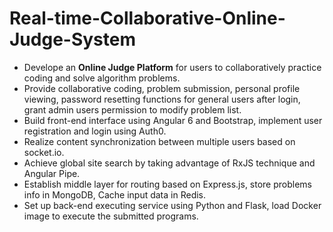 # Real-time-Collaborative-Online-Judge-System
- Develope an <strong>Online Judge Platform</strong> for users to collaboratively practice coding and solve algorithm problems.
- Provide collaborative coding, problem submission, personal profile viewing, password resetting functions for general
users after login, grant admin users permission to modify problem list.
- Build front-end interface using Angular 6 and Bootstrap, implement user registration and login using Auth0.
- Realize content synchronization between multiple users based on socket.io.
- Achieve global site search by taking advantage of RxJS technique and Angular Pipe.
- Establish middle layer for routing based on Express.js, store problems info in MongoDB, Cache input data in Redis.
- Set up back-end executing service using Python and Flask, load Docker image to execute the submitted programs.
